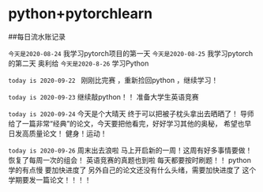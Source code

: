 # python+pytorchlearn
##每日流水账记录

`今天是2020-08-24`
我学习pytorch项目的第一天
`今天是2020-08-25`
我学习pytorch的第二天 奥利给
`今天是2020-8-26`
学习Python

`today is 2020-09-22 `
刚刚比完赛 ，重新捡回python ，继续学习！

`today is 2020-09-23`
继续敲python！！ 准备大学生英语竞赛

`today is 2020-09-24`
今天是个大晴天 终于可以把被子枕头拿出去晒晒了！
导师给了一篇非常“经典”的论文，今天要把他看完，好好学习其他的奥秘，
希望也早日发高质量论文！ 
健身！运动！

`today is 2020-09-26`
周末出去浪啦 马上开启新的一周！这周有好多事情要做！ 恢复了每周一次的组会！
英语竞赛的真题也到啦 每天都要按时刷题！！
python学的有点慢 要加快进度了
另外自己的论文还没有什么头绪，需要加快进度了
这个学期要发一篇论文！！！！